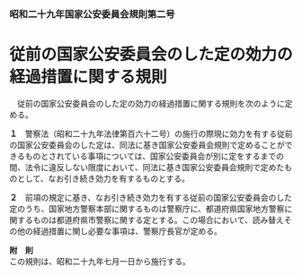 ### 昭和二十九年国家公安委員会規則第二号  
# 従前の国家公安委員会のした定の効力の経過措置に関する規則  
　従前の国家公安委員会のした定の効力の経過措置に関する規則を次のように定める。  
  
**１**　警察法（昭和二十九年法律第百六十二号）の施行の際現に効力を有する従前の国家公安委員会のした定は、同法に基き国家公安委員会規則で定めることができるものとされている事項については、国家公安委員会が別に定をするまでの間、法令に違反しない限度において、同法に基き国家公安委員会規則で定めたものとして、なお引き続き効力を有するものとする。  
  
**２**　前項の規定に基き、なお引き続き効力を有する従前の国家公安委員会のした定のうち、国家地方警察本部に関するものは警察庁に、都道府県国家地方警察に関するものは都道府県市警察に関する定とする。この場合において、読み替えその他の経過措置に関し必要な事項は、警察庁長官が定める。  
  
**附　則**  
この規則は、昭和二十九年七月一日から施行する。  
  
